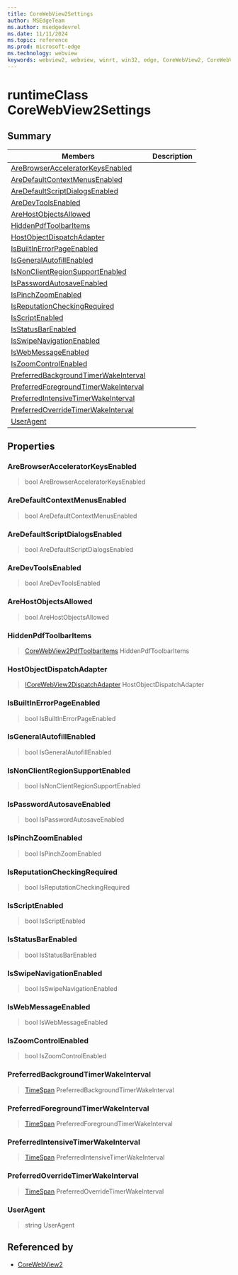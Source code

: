 ```yaml
---
title: CoreWebView2Settings
author: MSEdgeTeam
ms.author: msedgedevrel
ms.date: 11/11/2024
ms.topic: reference
ms.prod: microsoft-edge
ms.technology: webview
keywords: webview2, webview, winrt, win32, edge, CoreWebView2, CoreWebView2Controller, browser control, edge html, CoreWebView2Settings
---
```


# runtimeClass CoreWebView2Settings



## Summary

Members|Description
--|--
[AreBrowserAcceleratorKeysEnabled](#arebrowseracceleratorkeysenabled) | 
[AreDefaultContextMenusEnabled](#aredefaultcontextmenusenabled) | 
[AreDefaultScriptDialogsEnabled](#aredefaultscriptdialogsenabled) | 
[AreDevToolsEnabled](#aredevtoolsenabled) | 
[AreHostObjectsAllowed](#arehostobjectsallowed) | 
[HiddenPdfToolbarItems](#hiddenpdftoolbaritems) | 
[HostObjectDispatchAdapter](#hostobjectdispatchadapter) | 
[IsBuiltInErrorPageEnabled](#isbuiltinerrorpageenabled) | 
[IsGeneralAutofillEnabled](#isgeneralautofillenabled) | 
[IsNonClientRegionSupportEnabled](#isnonclientregionsupportenabled) | 
[IsPasswordAutosaveEnabled](#ispasswordautosaveenabled) | 
[IsPinchZoomEnabled](#ispinchzoomenabled) | 
[IsReputationCheckingRequired](#isreputationcheckingrequired) | 
[IsScriptEnabled](#isscriptenabled) | 
[IsStatusBarEnabled](#isstatusbarenabled) | 
[IsSwipeNavigationEnabled](#isswipenavigationenabled) | 
[IsWebMessageEnabled](#iswebmessageenabled) | 
[IsZoomControlEnabled](#iszoomcontrolenabled) | 
[PreferredBackgroundTimerWakeInterval](#preferredbackgroundtimerwakeinterval) | 
[PreferredForegroundTimerWakeInterval](#preferredforegroundtimerwakeinterval) | 
[PreferredIntensiveTimerWakeInterval](#preferredintensivetimerwakeinterval) | 
[PreferredOverrideTimerWakeInterval](#preferredoverridetimerwakeinterval) | 
[UserAgent](#useragent) | 

## Properties

### AreBrowserAcceleratorKeysEnabled

>  bool AreBrowserAcceleratorKeysEnabled

### AreDefaultContextMenusEnabled

>  bool AreDefaultContextMenusEnabled

### AreDefaultScriptDialogsEnabled

>  bool AreDefaultScriptDialogsEnabled

### AreDevToolsEnabled

>  bool AreDevToolsEnabled

### AreHostObjectsAllowed

>  bool AreHostObjectsAllowed

### HiddenPdfToolbarItems

>  [CoreWebView2PdfToolbarItems](corewebview2pdftoolbaritems.md) HiddenPdfToolbarItems

### HostObjectDispatchAdapter

>  [ICoreWebView2DispatchAdapter](icorewebview2dispatchadapter.md) HostObjectDispatchAdapter

### IsBuiltInErrorPageEnabled

>  bool IsBuiltInErrorPageEnabled

### IsGeneralAutofillEnabled

>  bool IsGeneralAutofillEnabled

### IsNonClientRegionSupportEnabled

>  bool IsNonClientRegionSupportEnabled

### IsPasswordAutosaveEnabled

>  bool IsPasswordAutosaveEnabled

### IsPinchZoomEnabled

>  bool IsPinchZoomEnabled

### IsReputationCheckingRequired

>  bool IsReputationCheckingRequired

### IsScriptEnabled

>  bool IsScriptEnabled

### IsStatusBarEnabled

>  bool IsStatusBarEnabled

### IsSwipeNavigationEnabled

>  bool IsSwipeNavigationEnabled

### IsWebMessageEnabled

>  bool IsWebMessageEnabled

### IsZoomControlEnabled

>  bool IsZoomControlEnabled

### PreferredBackgroundTimerWakeInterval

>  [TimeSpan](/uwp/api/Windows.Foundation.TimeSpan) PreferredBackgroundTimerWakeInterval

### PreferredForegroundTimerWakeInterval

>  [TimeSpan](/uwp/api/Windows.Foundation.TimeSpan) PreferredForegroundTimerWakeInterval

### PreferredIntensiveTimerWakeInterval

>  [TimeSpan](/uwp/api/Windows.Foundation.TimeSpan) PreferredIntensiveTimerWakeInterval

### PreferredOverrideTimerWakeInterval

>  [TimeSpan](/uwp/api/Windows.Foundation.TimeSpan) PreferredOverrideTimerWakeInterval

### UserAgent

>  string UserAgent






## Referenced by

- [CoreWebView2](corewebview2.md)
